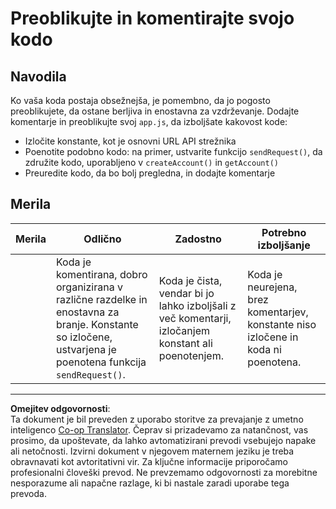 <!--
CO_OP_TRANSLATOR_METADATA:
{
  "original_hash": "a4abf305ede1cfaadd56a8fab4b4c288",
  "translation_date": "2025-08-27T22:03:27+00:00",
  "source_file": "7-bank-project/3-data/assignment.md",
  "language_code": "sl"
}
-->
# Preoblikujte in komentirajte svojo kodo

## Navodila

Ko vaša koda postaja obsežnejša, je pomembno, da jo pogosto preoblikujete, da ostane berljiva in enostavna za vzdrževanje. Dodajte komentarje in preoblikujte svoj `app.js`, da izboljšate kakovost kode:

- Izločite konstante, kot je osnovni URL API strežnika
- Poenotite podobno kodo: na primer, ustvarite funkcijo `sendRequest()`, da združite kodo, uporabljeno v `createAccount()` in `getAccount()`
- Preuredite kodo, da bo bolj pregledna, in dodajte komentarje

## Merila

| Merila  | Odlično                                                                                                                                                        | Zadostno                                                                                         | Potrebno izboljšanje                                                                  |
| -------- | ------------------------------------------------------------------------------------------------------------------------------------------------------------- | ------------------------------------------------------------------------------------------------- | ------------------------------------------------------------------------------------- |
|          | Koda je komentirana, dobro organizirana v različne razdelke in enostavna za branje. Konstante so izločene, ustvarjena je poenotena funkcija `sendRequest()`.    | Koda je čista, vendar bi jo lahko izboljšali z več komentarji, izločanjem konstant ali poenotenjem. | Koda je neurejena, brez komentarjev, konstante niso izločene in koda ni poenotena.    |

---

**Omejitev odgovornosti**:  
Ta dokument je bil preveden z uporabo storitve za prevajanje z umetno inteligenco [Co-op Translator](https://github.com/Azure/co-op-translator). Čeprav si prizadevamo za natančnost, vas prosimo, da upoštevate, da lahko avtomatizirani prevodi vsebujejo napake ali netočnosti. Izvirni dokument v njegovem maternem jeziku je treba obravnavati kot avtoritativni vir. Za ključne informacije priporočamo profesionalni človeški prevod. Ne prevzemamo odgovornosti za morebitne nesporazume ali napačne razlage, ki bi nastale zaradi uporabe tega prevoda.
